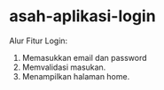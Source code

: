 # asah-aplikasi-login

Alur Fitur Login:
1. Memasukkan email dan password
2. Memvalidasi masukan.
3. Menampilkan halaman home.

